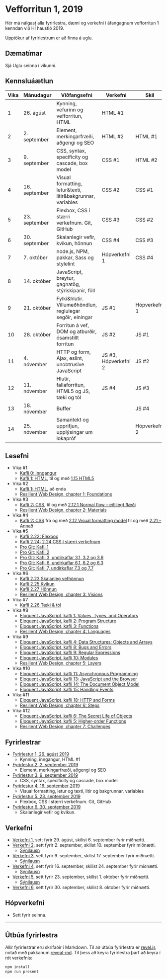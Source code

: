 # Vefforritun 1, 2019

Hér má nálgast alla fyrirlestra, dæmi og verkefni í áfangagnum vefforritun 1 kenndan við HÍ haustið 2019.

Upptökur af fyrirlestrum er að finna á uglu.

## Dæmatímar

Sjá Uglu seinna í vikunni.

## Kennsluáætlun

| Vika | Mánudagur     | Viðfangsefni                                                | Verkefni             | Skil          |
|------|---------------|-------------------------------------------------------------|----------------------|---------------|
|  1   | 26. ágúst     | Kynning, vefurinn og vefforritun, HTML                      | HTML #1              |               |
|  2   | 2. september  | Element, merkingarfræði, aðgengi og SEO                     | HTML #2              | HTML #1       |
|  3   | 9. september  | CSS, syntax, specificity og cascade, box model              | CSS #1               | HTML #2       |
|  4   | 16. september | Visual formatting, letur&texti, litir&bakgrunnar, variables | CSS #2               | CSS #1        |
|  5   | 23. september | Flexbox, CSS í stærri verkefnum. Git, GitHub                | CSS #3               | CSS #2        |
|  6   | 30. september | Skalanlegir vefir, kvikun, hönnun                           | CSS #4               | CSS #3        |
|  7   | 7. október    | node.js, NPM, pakkar, Sass og stylelint                     | Hópverkefni 1        | CSS #4        |
|  8   | 14. október   | JavaScript, breytur, gagnatög, stýriskipanir, föll          |                      |               |
|  9   | 21. október   | Fylki&hlutir. Villumeðhöndlun, reglulegar segðir, einingar  | JS #1                | Hópverkefni 1 |
|  10  | 28. október   | Forritun á vef, DOM og atburðir, ósamstillt forritun        | JS #2                | JS #1         |
|  11  | 4. nóvember   | HTTP og form, Ajax, eslint, unobtrusive JavaScript          | JS #3, Hópverkefni 2 | JS #2         |
|  12  | 11. nóvember  | Hlutir, fallaforritun, HTML5 og JS, tæki og tól             | JS #4                | JS #3         |
|  13  | 18. nóvember  | Buffer                                                      |                      | JS #4         |
|  14  | 25. nóvember  | Samantekt og upprifjun, upplýsingar um lokapróf             |                      | Hópverkefni 2 |

## Lesefni

* Vika #1
  - [Kafli 0: Inngangur](https://github.com/vefforritun/book/blob/master/chapters/00.inngangur.md)
  - [Kafli 1: HTML](https://github.com/vefforritun/book/blob/master/chapters/01.html.md), til og með [1.15 HTML5](https://github.com/vefforritun/book/blob/master/chapters/01.html.md#115-html5)
* Vika #2
  - [Kafli 1: HTML](https://github.com/vefforritun/book/blob/master/chapters/01.html.md), að enda
  - [Resilient Web Design, chapter 1: Foundations](https://resilientwebdesign.com/chapter1/)
* Vika #3
  - [Kafli 2: CSS](https://github.com/vefforritun/book/blob/master/chapters/02.css.md), til og með [2.12.1 Normal flow – eðlilegt flæði](https://github.com/vefforritun/book/blob/master/chapters/02.css.md#2121-normal-flow--e%C3%B0lilegt-fl%C3%A6%C3%B0i)
  - [Resilient Web Design, chapter 2: Materials](https://resilientwebdesign.com/chapter2/)
* Vika #4
  - [Kafli 2: CSS](https://github.com/vefforritun/book/blob/master/chapters/02.css.md) frá og með [2.12 Visual formatting model](https://github.com/vefforritun/book/blob/master/chapters/02.css.md#212-visual-formatting-model) til og með [2.21 – Annað](https://github.com/vefforritun/book/blob/master/chapters/02.css.md#221-anna%C3%B0)
* Vika #5
  - [Kafli 2.22: Flexbox](https://github.com/vefforritun/book/blob/master/chapters/02.css.md#222-flexbox)
  - [Kafli 2.24: 2.24 CSS í stærri verkefnum](https://github.com/vefforritun/book/blob/master/chapters/02.css.md#224-css-%C3%AD-st%C3%A6rri-verkefnum)
  - [Pro Git: Kafli 1](https://git-scm.com/book/en/v2/Getting-Started-About-Version-Control)
  - [Pro Git: Kafli 2](https://git-scm.com/book/en/v2/Git-Basics-Getting-a-Git-Repository)
  - [Pro Git: Kafli 3, undirkaflar 3.1, 3.2 og 3.6](https://git-scm.com/book/en/v2/Git-Branching-Branches-in-a-Nutshell)
  - [Pro Git: Kafli 6, undirkaflar 6.1, 6.2 og 6.3](https://git-scm.com/book/en/v2/GitHub-Account-Setup-and-Configuration)
  - [Pro Git: Kafli 7, undirkaflar 7.3 og 7.7](https://git-scm.com/book/en/v2/Git-Tools-Stashing-and-Cleaning)
* Vika #6
  - [Kafli 2.23 Skalanleg vefhönnun](https://github.com/vefforritun/book/blob/master/chapters/02.css.md#223-skalanleg-vefh%C3%B6nnun)
  - [Kafli 2.25 Kvikun](https://github.com/vefforritun/book/blob/master/chapters/02.css.md#225-kvikun)
  - [Kafli 2.27 Hönnun](https://github.com/vefforritun/book/blob/master/chapters/02.css.md#227-h%C3%B6nnun)
  - [Resilient Web Design, chapter 3: Visions](https://resilientwebdesign.com/chapter3/)
* Vika #7
  - [Kafli 2.26 Tæki & tól](https://github.com/vefforritun/book/blob/master/chapters/02.css.md#226-t%C3%A6ki--t%C3%B3l)
* Vika #8
  - [Eloquent JavaScript, kafli 1: Values, Types, and Operators](https://eloquentjavascript.net/01_values.html)
  - [Eloquent JavaScript, kafli 2: Program Structure](https://eloquentjavascript.net/02_program_structure.html)
  - [Eloquent JavaScript, kafli 3: Functions](https://eloquentjavascript.net/03_functions.html)
  - [Resilient Web Design, chapter 4: Languages](https://resilientwebdesign.com/chapter4/)
* Vika #9
  - [Eloquent JavaScript, kafli 4: Data Structures: Objects and Arrays](https://eloquentjavascript.net/04_data.html)
  - [Eloquent JavaScript, kafli 8: Bugs and Errors](https://eloquentjavascript.net/08_error.html)
  - [Eloquent JavaScript, kafli 9: Regular Expressions](https://eloquentjavascript.net/09_regexp.html)
  - [Eloquent JavaScript, kafli 10: Modules](https://eloquentjavascript.net/10_modules.html)
  - [Resilient Web Design, chapter 5: Layers](https://resilientwebdesign.com/chapter5/)
* Vika #10
  - [Eloquent JavaScript, kafli 11: Asynchronous Programming](https://eloquentjavascript.net/11_async.html)
  - [Eloquent JavaScript, kafli 13: JavaScript and the Browser](https://eloquentjavascript.net/13_browser.html)
  - [Eloquent JavaScript, kafli 14: The Document Object Model](https://eloquentjavascript.net/14_dom.html)
  - [Eloquent JavaScript, kafli 15: Handling Events](https://eloquentjavascript.net/15_event.html)
* Vika #11
  - [Eloquent JavaScript, kafli 18: HTTP and Forms](https://eloquentjavascript.net/18_http.html)
  - [Resilient Web Design, chapter 6: Steps](https://resilientwebdesign.com/chapter6/)
* Vika #12
  - [Eloquent JavaScript, kafli 6: The Secret Life of Objects](https://eloquentjavascript.net/06_object.html)
  - [Eloquent JavaScript, kafli 5: Higher-order Functions](https://eloquentjavascript.net/05_higher_order.html)
  - [Resilient Web Design, chapter 7: Challenges](https://resilientwebdesign.com/chapter7/)

## Fyrirlestrar

* [Fyrirlestur 1, 26. ágúst 2019](fyrirlestrar/01/)
  - Kynning, inngangur, HTML #1
* [Fyrirlestur 2, 2. september 2019](fyrirlestrar/02/)
  - Element, merkingarfræði, aðgengi og SEO
* [Fyrirlestur 3, 9. september 2019](fyrirlestrar/03/)
  - CSS, syntax, specificity og cascade, box model
* [Fyrirlestur 4, 16. september 2019](fyrirlestrar/04/)
  - Visual formatting, letur og texti, litir og bakgrunnar, variables
* [Fyrirlestur 5, 23. september 2019](fyrirlestrar/05/)
  - Flexbox, CSS í stærri verkefnum. Git, GitHub
* [Fyrirlestur 6, 30. september 2019](fyrirlestrar/06/)
  - Skalanlegir vefir og kvikun.


## Verkefni

* [Verkefni 1](https://github.com/Wolfcoder13/vef1-2019-v1), sett fyrir 29. ágúst, skilist 6. september fyrir miðnætti.
* [Verkefni 2](https://github.com/Wolfcoder13/vef1-2019-v2), sett fyrir 2. september, skilist 10. september fyrir miðnætti.
    - [Sýnilausn](https://github.com/Wolfcoder13/vef1-2019-v2-synilausn)
* [Verkefni 3](https://github.com/Wolfcoder13/vef1-2019-v3), sett fyrir 9. september, skilist 17. september fyrir miðnætti.
    - [Sýnilausn](https://github.com/Wolfcoder13/vef1-2019-v3-synilausn)
* [Verkefni 4](https://github.com/Wolfcoder13/vef1-2019-v4), sett fyrir 16. september, skilist 24. september fyrir miðnætti.
    - [Sýnilausn](https://github.com/Wolfcoder13/vef1-2019-v4-synilausn)
* [Verkefni 5](https://github.com/Wolfcoder13/vef1-2019-v5), sett fyrir 23. september, skilist 1. oktober fyrir miðnætti.
    - [Sýnilausn](https://github.com/Wolfcoder13/vef1-2019-v5-synilausn)
* [Verkefni 6](https://github.com/Wolfcoder13/vef1-2019-v6), sett fyrir 30. september, skilist 8. oktober fyrir miðnætti.


## Hópverkefni

* Sett fyrir seinna.

---

## Útbúa fyrirlestra

Allir fyrirlestrar eru skrifaðir í Markdown. Til að útbúa fyrirlestra er [revel.js](https://revealjs.com/) notað með pakkanum [reveal-md](https://github.com/webpro/reveal-md). Til þess að keyra fyrirlestra þarf að keyra í rót verkefnis:

```bash
npm install
npm run present
```